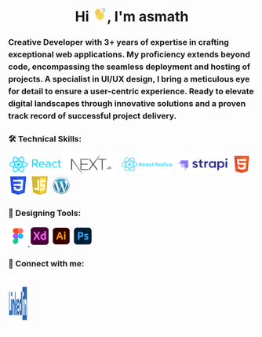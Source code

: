 <h1 align="center">Hi <img src="/assets/wave-hand.gif" alt="waving hand" width="30px" style="max-width: 100%;">, I'm asmath</h1>
<h3 style="line-height: 25px">Creative Developer with 3+ years of expertise in crafting exceptional web applications. My proficiency extends beyond code, encompassing the seamless deployment and hosting of projects. A specialist in UI/UX design, I bring a meticulous eye for detail to ensure a user-centric experience. Ready to elevate digital landscapes through innovative solutions and a proven track record of successful project delivery.</h3>

<h3 align="left">🛠️ Technical Skills:</h3>
<div align="left">
<a href="https://react.dev/" target="_blank" rel="noreferrer"> <img src="/assets/react.png" alt="react" width="110" height="40"/></a>
<a href="https://nextjs.org/" target="_blank" rel="noreferrer"> <img src="/assets/next.png" alt="next.js" width="110" height="40"/></a>
<a href="https://reactnative.dev/" target="_blank" rel="noreferrer"> <img src="/assets/reactnative.png" alt="react" width="110" height="40"/></a>
<a href="https://strapi.io/" target="_blank" rel="noreferrer"> <img src="/assets/strapi.png" alt="strapi" width="110" height="40"/></a>
<a href="https://www.w3.org/html/" target="_blank" rel="noreferrer"> <img src="/assets/html.png" alt="html5" width="40" height="40"/></a>
<a href="https://www.w3schools.com/css/" target="_blank" rel="noreferrer"> <img src="/assets/css.png" alt="css3" width="40" height="40"/></a> 
<a href="https://www.w3schools.com/js/" target="_blank" rel="noreferrer"> <img src="/assets/js.png" alt="js" width="40" height="40"/></a>
<a href="https://wordpress.com/" target="_blank" rel="noreferrer"> <img src="/assets/wordpress.png" alt="wordpress" width="40" height="40"/></a>
</div>

<h3 align="left">🎨 Designing Tools:</h3>
<div align="left"> 
<a href="https://www.figma.com/" target="_blank" rel="noreferrer"> <img src="/assets/figma.png" alt="figma" width="40" height="40"/> </a>
<a href="https://www.adobe.com/products/xd.html" target="_blank" rel="noreferrer"> <img src="/assets/adobexd.png" alt="adobe xd" width="40" height="40"/></a> 
<a href="https://www.adobe.com/in/products/illustrator.html" target="_blank" rel="noreferrer"> <img src="/assets/illustrator.png" alt="adobe illustrator" width="40" height="40"/></a>
<a href="https://www.photoshop.com/en" target="_blank" rel="noreferrer"> <img src="/assets/photoshop.png" alt="adobe photoshop" width="40" height="40"/> </a> 
</div>

<h3 align="left">🤝 Connect with me:</h3>
<div align="left">
<a href="https://www.linkedin.com/in/asmath-s/" target="_blank"><img align="center" src="/assets/linkedin.png" alt="asmath hussain s" height="110" width="40" /></a>
</div>
